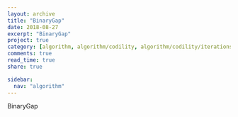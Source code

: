 ```yaml
---
layout: archive
title: "BinaryGap"
date: 2018-08-27
excerpt: "BinaryGap"
project: true
category: [algorithm, algorithm/codility, algorithm/codility/iterations]
comments: true
read_time: true
share: true

sidebar:
  nav: "algorithm"
---
```


BinaryGap